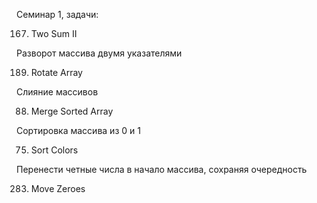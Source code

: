 Семинар 1, задачи:

167. Two Sum II

Разворот массива двумя указателями

189. Rotate Array

Слияние массивов

88. Merge Sorted Array

Сортировка массива из 0 и 1

75. Sort Colors

Перенести четные числа в начало массива, сохраняя очередность

283. Move Zeroes
